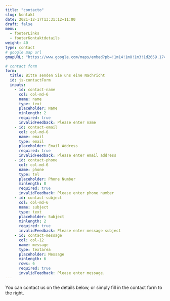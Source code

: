 ```yaml
---
title: "contacto"
slug: kontakt
date: 2021-12-17T13:31:12+11:00
draft: false
menu:
  - footerLinks
  - footerKontaktdetails
weight: 40
type: contact
# google map url
gmapURL: "https://www.google.com/maps/embed?pb=!1m14!1m8!1m3!1d2659.1747180709394!2d16.4011965!3d48.2032505!3m2!1i1024!2i768!4f13.1!3m3!1m2!1s0x476d076a62abfdc9%3A0x8a0a299a1eb28db4!2sB%C3%B6cklinstra%C3%9Fe%20100%2C%201020%20Wien!5e0!3m2!1sde!2sat!4v1666083892017!5m2!1sde!2sat"

# contact form
form:
  title: Bitte senden Sie uns eine Nachricht
  id: js-contactForm
  inputs:
    - id: contact-name
      col: col-md-6
      name: name
      type: text
      placeholder: Name
      minlength: 2
      required: true
      invalidFeedback: Please enter name
    - id: contact-email
      col: col-md-6
      name: email
      type: email
      placeholder: Email Address
      required: true
      invalidFeedback: Please enter email address
    - id: contact-phone
      col: col-md-6
      name: phone
      type: tel
      placeholder: Phone Number
      minlength: 8
      required: true
      invalidFeedback: Please enter phone number
    - id: contact-subject
      col: col-md-6
      name: subject
      type: text
      placeholder: Subject
      minlength: 2
      required: true
      invalidFeedback: Please enter message subject
    - id: contact-message
      col: col-12
      name: message
      type: textarea
      placeholder: Message
      minlength: 6
      rows: 6
      required: true
      invalidFeedback: Please enter message.
---
```


You can contact us on the details below, or simply fill in the contact form to the right.
